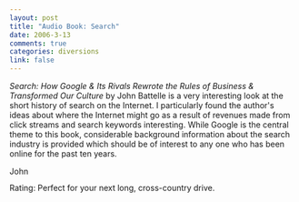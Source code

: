 ```yaml
--- 
layout: post
title: "Audio Book: Search"
date: 2006-3-13
comments: true
categories: diversions
link: false
---
```

<i>Search: How Google & Its Rivals Rewrote the Rules of Business & Transformed Our Culture</i> by John Battelle is a very interesting look at the short history of search on the Internet. I particularly found the author's ideas about where the Internet might go as a result of revenues made from click streams and search keywords interesting. While Google is the central theme to this book, considerable background information about the search industry is provided which should be of interest to any one who has been online for the past ten years.

<a href="http://phobos.apple.com/WebObjects/MZStore.woa/wa/viewAlbum?s=143441&i=111774931&id=111774931">
<img height="15" width="61" alt="John Battelle - The Search: How Google &amp; Its Rivals Rewrote the Rules of Business &amp; Transformed Our Culture (Unabridged) - The Search: How Google &amp; Its Rivals Rewrote the Rules of Business &amp; Transformed Our Culture (Unabridged)" src="http://ax.phobos.apple.com.edgesuite.net/images/badgeitunes61x15dark.gif">
</a>

Rating: Perfect for your next long, cross-country drive.
